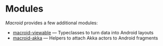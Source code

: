 # Modules

*Macroid* provides a few additional modules:

* [macroid-viewable](modules/Viewable.md) — Typeclasses to turn data into Android layouts
* [macroid-akka](modules/Akka.md) — Helpers to attach Akka actors to Android fragments
